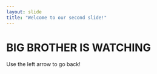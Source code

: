 ```yaml
---
layout: slide
title: "Welcome to our second slide!"
---
```

# BIG BROTHER IS WATCHING
Use the left arrow to go back!
